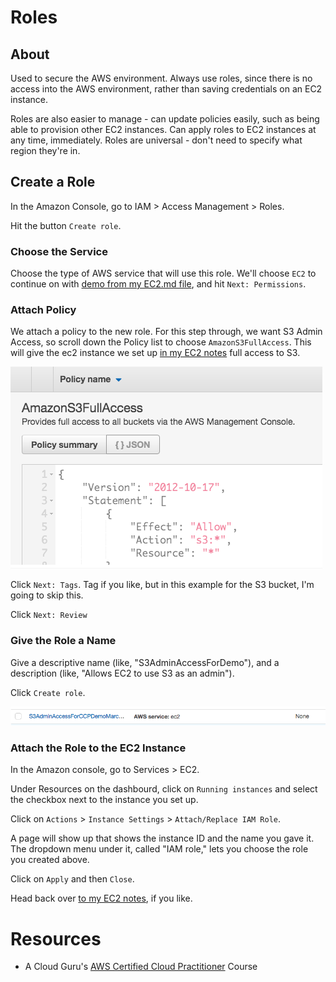 # Roles
## About
Used to secure the AWS environment. Always use roles, since there is no access into the AWS environment, rather than saving credentials on an EC2 instance.

Roles are also easier to manage - can update policies easily, such as being able to provision other EC2 instances. Can apply roles to EC2 instances at any time, immediately. Roles are universal - don't need to specify what region they're in. 

## Create a Role
In the Amazon Console, go to IAM > Access Management > Roles.

Hit the button `Create role`. 

### Choose the Service
Choose the type of AWS service that will use this role. We'll choose `EC2` to continue on with [demo from my EC2.md file](https://github.com/SharinaS/Cloud-Engineering-Fundamentals/blob/master/EC2.md), and hit `Next: Permissions`.

### Attach Policy
We attach a policy to the new role. For this step through, we want S3 Admin Access, so scroll down the Policy list to choose `AmazonS3FullAccess`. This will give the ec2 instance we set up [in my EC2 notes](https://github.com/SharinaS/Cloud-Engineering-Fundamentals/blob/master/EC2.md) full access to S3. 

![screenshot of policy summary](/assets/s3policysummary.png)

Click `Next: Tags`.
Tag if you like, but in this example for the S3 bucket, I'm going to skip this. 

Click `Next: Review`

### Give the Role a Name
Give a descriptive name (like, "S3AdminAccessForDemo"), and a description (like, "Allows EC2 to use S3 as an admin").

Click `Create role`.

![screenshot of amazon console after creating role](/assets/createRole.png)

### Attach the Role to the EC2 Instance
In the Amazon console, go to Services > EC2. 

Under Resources on the dashbourd, click on `Running instances` and select the checkbox next to the instance you set up. 

Click on `Actions` > `Instance Settings` > `Attach/Replace IAM Role`.

A page will show up that shows the instance ID and the name you gave it. The dropdown menu under it, called "IAM role," lets you choose the role you created above.

Click on `Apply` and then `Close`.

Head back over [to my EC2 notes](https://github.com/SharinaS/Cloud-Engineering-Fundamentals/blob/master/EC2.md), if you like. 

# Resources
* A Cloud Guru's [AWS Certified Cloud Practitioner](https://acloud.guru/learn/aws-certified-cloud-practitioner) Course